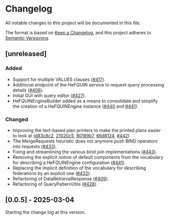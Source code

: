 # Changelog
All notable changes to this project will be documented in this file.

The format is based on [Keep a Changelog](https://keepachangelog.com/en/1.0.0/), and
this project adheres to [Semantic Versioning](https://semver.org/spec/v2.0.0.html).

## [unreleased]

### Added
- Support for multiple VALUES clauses ([#417](https://github.com/LiUSemWeb/HeFQUIN/pull/417)).
- Additional endpoint of the HeFQUIN service to request query processing details ([#406](https://github.com/LiUSemWeb/HeFQUIN/pull/406)).
- Initial GUI with query editor ([#427](https://github.com/LiUSemWeb/HeFQUIN/pull/427)).
- HeFQUINEngineBuilder added as a means to consolidate and simplify the creation of a HeFQUINEngine instance ([#440](https://github.com/LiUSemWeb/HeFQUIN/pull/440) and [#441](https://github.com/LiUSemWeb/HeFQUIN/pull/441)).
### Changed
- Improving the text-based plan printers to make the printed plans easier to look at ([d83c8c2](https://github.com/LiUSemWeb/HeFQUIN/commit/d83c8c227dae2805af8835cf10f412008604c463), [21020c5](https://github.com/LiUSemWeb/HeFQUIN/commit/21020c58f57e26f084ced610917d6ec716f33ac2), [80189b7](https://github.com/LiUSemWeb/HeFQUIN/commit/80189b757b1ee59d3e0c3d647b55ac0a126f5d52), [66d8124](https://github.com/LiUSemWeb/HeFQUIN/commit/66d81248c963d3b790aca57998218b6b77c4625a), [#442](https://github.com/LiUSemWeb/HeFQUIN/pull/442))
- The MergeRequests heuristic does not anymore push BIND operators into requests ([#433](https://github.com/LiUSemWeb/HeFQUIN/pull/433)).
- Fixing and streamlining the various bind join implementations ([#443](https://github.com/LiUSemWeb/HeFQUIN/pull/443)).
- Removing the explicit notion of default components from the vocabulary for describing a HeFQUINEngine configuration ([#441](https://github.com/LiUSemWeb/HeFQUIN/pull/441)).
- Replacing the implicit definition of the vocabulary for describing federations by an explicit one ([#432](https://github.com/LiUSemWeb/HeFQUIN/pull/432)).
- Refactoring of DataRetrievalResponse ([#409](https://github.com/LiUSemWeb/HeFQUIN/pull/409)).
- Refactoring of QueryPatternUtils ([#428](https://github.com/LiUSemWeb/HeFQUIN/pull/428)).


## [0.0.5] - 2025-03-04

Starting the change log at this version.
